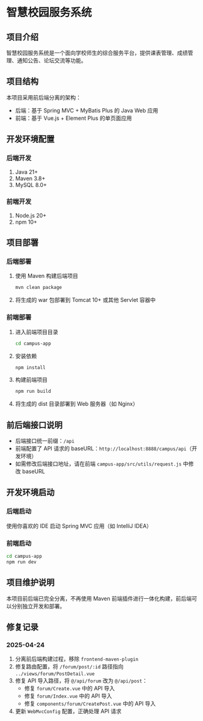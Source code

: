 # 智慧校园服务系统

## 项目介绍
智慧校园服务系统是一个面向学校师生的综合服务平台，提供课表管理、成绩管理、通知公告、论坛交流等功能。

## 项目结构
本项目采用前后端分离的架构：
- 后端：基于 Spring MVC + MyBatis Plus 的 Java Web 应用
- 前端：基于 Vue.js + Element Plus 的单页面应用

## 开发环境配置

### 后端开发
1. Java 21+
2. Maven 3.8+
3. MySQL 8.0+

### 前端开发
1. Node.js 20+
2. npm 10+

## 项目部署

### 后端部署
1. 使用 Maven 构建后端项目
   ```bash
   mvn clean package
   ```
2. 将生成的 war 包部署到 Tomcat 10+ 或其他 Servlet 容器中

### 前端部署
1. 进入前端项目目录
   ```bash
   cd campus-app
   ```
2. 安装依赖
   ```bash
   npm install
   ```
3. 构建前端项目
   ```bash
   npm run build
   ```
4. 将生成的 dist 目录部署到 Web 服务器（如 Nginx）

## 前后端接口说明
- 后端接口统一前缀：`/api`
- 前端配置了 API 请求的 baseURL：`http://localhost:8888/campus/api`（开发环境）
- 如需修改后端接口地址，请在前端 `campus-app/src/utils/request.js` 中修改 baseURL

## 开发环境启动

### 后端启动
使用你喜欢的 IDE 启动 Spring MVC 应用（如 IntelliJ IDEA）

### 前端启动
```bash
cd campus-app
npm run dev
```

## 项目维护说明
本项目前后端已完全分离，不再使用 Maven 前端插件进行一体化构建，前后端可以分别独立开发和部署。

## 修复记录

### 2025-04-24
1. 分离前后端构建过程，移除 `frontend-maven-plugin`
2. 修复路由配置，将 `/forum/post/:id` 路径指向 `../views/forum/PostDetail.vue`
3. 修复 API 导入路径，将 `@/api/forum` 改为 `@/api/post`：
   - 修复 `forum/Create.vue` 中的 API 导入
   - 修复 `forum/Index.vue` 中的 API 导入
   - 修复 `components/forum/CreatePost.vue` 中的 API 导入
4. 更新 `WebMvcConfig` 配置，正确处理 API 请求